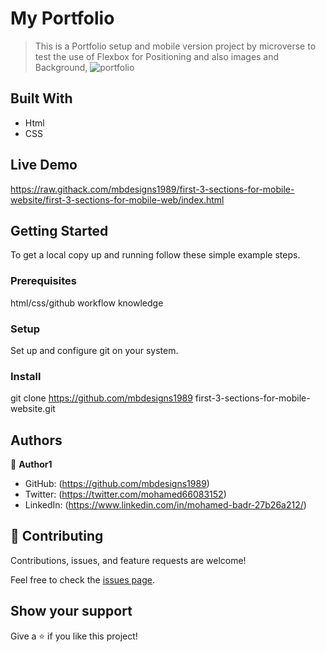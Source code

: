
# My Portfolio

> This is a Portfolio setup and mobile version  project by microverse to test the use of Flexbox for Positioning and also images and Background,
![portfolio](img/my-portfolio.jpeg)


## Built With

- Html
- CSS
## Live Demo

https://raw.githack.com/mbdesigns1989/first-3-sections-for-mobile-website/first-3-sections-for-mobile-web/index.html

## Getting Started

To get a local copy up and running follow these simple example steps.

### Prerequisites
html/css/github workflow knowledge  

### Setup 
Set up and configure git on your system. 

### Install

git clone  https://github.com/mbdesigns1989
first-3-sections-for-mobile-website.git

## Authors

👤 **Author1**

- GitHub: (https://github.com/mbdesigns1989)
- Twitter: (https://twitter.com/mohamed66083152)
- LinkedIn: (https://www.linkedin.com/in/mohamed-badr-27b26a212/)

## 🤝 Contributing

Contributions, issues, and feature requests are welcome!

Feel free to check the [issues page](../../issues/).

## Show your support

Give a ⭐️ if you like this project!
